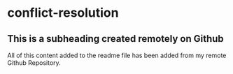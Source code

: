 # conflict-resolution

## This is a subheading created remotely on Github

All of this content added to the readme file has been added from my remote Github Repository. 
